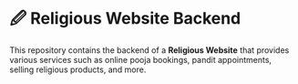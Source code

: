 # 🖉️ Religious Website Backend

This repository contains the backend of a **Religious Website** that provides various services such as online pooja bookings, pandit appointments, selling religious products, and more.

